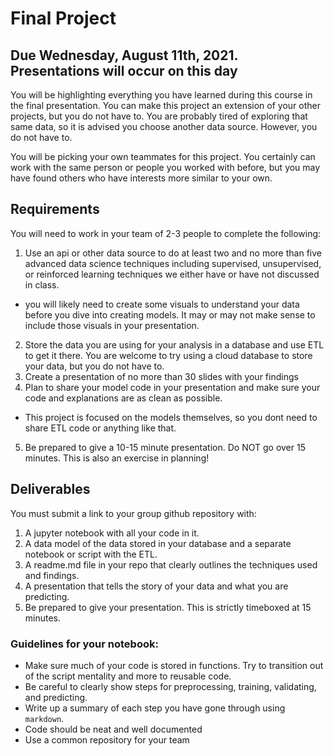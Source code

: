 # Final Project

## Due Wednesday, August 11th, 2021. Presentations will occur on this day

You will be highlighting everything you have learned during this course in the final presentation. You can make
this project an extension of your other projects, but you do not have to. You are probably tired of exploring
that same data, so it is advised you choose another data source. However, you do not have to.

You will be picking your own teammates for this project. You certainly can work with the same person or people you worked
with before, but you may have found others who have interests more similar to your own. 

## Requirements

You will need to work in your team of 2-3 people to complete the following:

1. Use an api or other data source to do at least two and no more than five advanced data science techniques including supervised, 
unsupervised, or reinforced learning techniques we either have or have not discussed in class. 
- you will likely need to create some visuals to understand your data before you dive into creating models. It may or may not make sense to include those visuals in your presentation.
2. Store the data you are using for your analysis in a database and use ETL to get it there. You are welcome to try using a cloud database to store your data, but you do not have to.
3. Create a presentation of no more than 30 slides with your findings
4. Plan to share your model code in your presentation and make sure your code and explanations are as clean as possible.
- This project is focused on the models themselves, so you dont need to share ETL code or anything like that.
5. Be prepared to give a 10-15 minute presentation. Do NOT go over 15 minutes. This is also an exercise in planning!


## Deliverables

You must submit a link to your group github repository with:

1. A jupyter notebook with all your code in it. 
2. A data model of the data stored in your database and a separate notebook or script with the ETL.
3. A readme.md file in your repo that clearly outlines the techniques used and findings.
4. A presentation that tells the story of your data and what you are predicting. 
5. Be prepared to give your presentation. This is strictly timeboxed at 15 minutes.


### Guidelines for your notebook:
- Make sure much of your code is stored in functions. Try to transition out of the script mentality and more to reusable code. 
- Be careful to clearly show steps for preprocessing, training, validating, and predicting.
- Write up a summary of each step you have gone through using `markdown`. 
- Code should be neat and well documented 
- Use a common repository for your team
